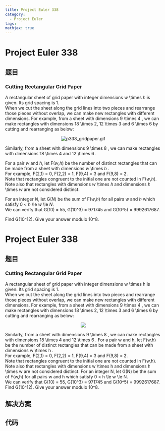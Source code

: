 ```yaml
---
title: Project Euler 338
category:
  - Project Euler
tags:
mathjax: true
---
```

<escape><!-- more --></escape>
    
# Project Euler 338
## 题目
### Cutting Rectangular Grid Paper


A rectangular sheet of grid paper with integer dimensions <var>w</var> \times <var>h</var> is given. Its grid spacing is 1.<br />
When we cut the sheet along the grid lines into two pieces and rearrange those pieces without overlap, we can make new rectangles with different dimensions.
For example, from a sheet with dimensions 9 \times 4 , we can make rectangles with dimensions 18 \times 2, 12 \times 3 and 6 \times 6 by cutting and rearranging as below:

<div align="center">
<img src="project/images/p338_gridpaper.gif" alt="p338_gridpaper.gif" /><br /></div>

Similarly, from a sheet with dimensions 9 \times 8 , we can make rectangles with dimensions 18 \times 4 and 12 \times 6 .

For a pair <var>w</var> and <var>h</var>, let F(<var>w</var>,<var>h</var>) be the number of distinct rectangles that can be made from a sheet with dimensions <var>w</var> \times <var>h</var> .<br />
For example, F(2,1) = 0, F(2,2) = 1, F(9,4) = 3 and F(9,8) = 2. <br />
Note that rectangles congruent to the initial one are not counted in F(<var>w</var>,<var>h</var>).<br />
Note also that rectangles with dimensions <var>w</var> \times <var>h</var> and dimensions <var>h</var> \times <var>w</var> are not considered distinct.

For an integer <var>N</var>, let G(<var>N</var>) be the sum of F(<var>w</var>,<var>h</var>) for all pairs <var>w</var> and <var>h</var> which satisfy 0 < <var>h</var> \le <var>w</var> \le <var>N</var>.<br />
We can verify that G(10) = 55, G(10^3) = 971745 and G(10^5) = 9992617687.

Find G(10^12). Give your answer modulo 10^8.


# Project Euler 338
## 题目
### Cutting Rectangular Grid Paper

A rectangular sheet of grid paper with integer dimensions w \times h is given. Its grid spacing is 1.<br>When we cut the sheet along the grid lines into two pieces and rearrange those pieces without overlap, we can make new rectangles with different dimensions.
For example, from a sheet with dimensions 9 \times 4 , we can make rectangles with dimensions 18 \times 2, 12 \times 3 and 6 \times 6 by cutting and rearranging as below:
<center><img src="https://projecteuler.net/project/images/p338_gridpaper.gif"></center>

Similarly, from a sheet with dimensions 9 \times 8 , we can make rectangles with dimensions 18 \times 4 and 12 \times 6 .
For a pair w and h, let F(w,h) be the number of distinct rectangles that can be made from a sheet with dimensions w \times h .<br>For example, F(2,1) = 0, F(2,2) = 1, F(9,4) = 3 and F(9,8) = 2.<br>Note that rectangles congruent to the initial one are not counted in F(w,h).<br>Note also that rectangles with dimensions w \times h and dimensions h \times w are not considered distinct.
For an integer N, let G(N) be the sum of F(w,h) for all pairs w and h which satisfy 0 < h \le w \le N.<br>We can verify that G(10) = 55, G(10^3) = 971745 and G(10^5) = 9992617687.
Find G(10^12). Give your answer modulo 10^8.


## 解决方案


## 代码


